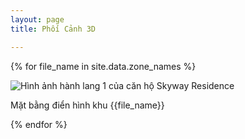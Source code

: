 ```yaml
---
layout: page
title: Phối Cảnh 3D

---
```


{% for file_name in site.data.zone_names %}

![Hình ảnh hành lang 1 của căn hộ Skyway Residence](/images/{{file_name}}.png)

Mặt bằng điển hình khu {{file_name}}

{% endfor %}